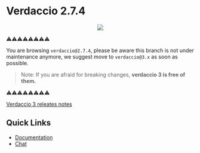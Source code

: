 # Verdaccio 2.7.4

<p align="center"><img src="https://github.com/verdaccio/verdaccio/blob/master/assets/bitmap/logo-small-header-bottom@3x.png?raw=true"></p>

⚠️⚠️⚠️⚠️⚠️⚠️⚠️⚠️

You are browsing `verdaccio@2.7.4`, please be aware this branch is not under maintenance anymore, we suggest move to `verdaccio@3.x` as soon as possible.

> Note: If you are afraid for breaking changes, **verdaccio 3 is free of them.**

⚠️⚠️⚠️⚠️⚠️⚠️⚠️⚠️

[Verdaccio 3 releates notes](https://medium.com/verdaccio/verdaccio-3-released-feb06ef38558)



## Quick Links

*  [Documentation](https://verdaccio.org)
*  [Chat](http://chat.verdaccio.org)



